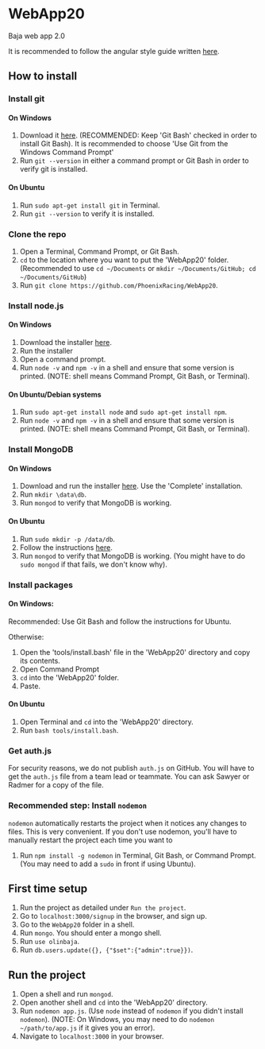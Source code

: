 # WebApp20
Baja web app 2.0

It is recommended to follow the angular style guide written [here](https://github.com/johnpapa/angular-styleguide/blob/master/a1/README.md).

## How to install

### Install git

#### On Windows

1. Download it [here](https://git-scm.com/download/win). (RECOMMENDED: Keep 'Git Bash' checked in order to install Git Bash). It is recommended to choose 'Use Git from the Windows Command Prompt'
2. Run `git --version` in either a command prompt or Git Bash in order to verify git is installed.

#### On Ubuntu

1. Run `sudo apt-get install git` in Terminal.
2. Run `git --version` to verify it is installed.

### Clone the repo

1. Open a Terminal, Command Prompt, or Git Bash.
2. `cd` to the location where you want to put the 'WebApp20' folder. (Recommended to use `cd ~/Documents` or `mkdir ~/Documents/GitHub; cd ~/Documents/GitHub`)
3. Run `git clone https://github.com/PhoenixRacing/WebApp20`.

### Install node.js

#### On Windows

1. Download the installer [here](https://nodejs.org/en/download/).
2. Run the installer
3. Open a command prompt.
4. Run `node -v` and `npm -v` in a shell and ensure that some version is printed. (NOTE: shell means Command Prompt, Git Bash, or Terminal).

#### On Ubuntu/Debian systems

1. Run `sudo apt-get install node` and `sudo apt-get install npm`.
4. Run `node -v` and `npm -v` in a shell and ensure that some version is printed. (NOTE: shell means Command Prompt, Git Bash, or Terminal).

### Install MongoDB

#### On Windows

1. Download and run the installer [here](https://fastdl.mongodb.org/win32/mongodb-win32-x86_64-2008plus-ssl-3.2.9-signed.msi). Use the 'Complete' installation.
2. Run `mkdir \data\db`.
3. Run `mongod` to verify that MongoDB is working.

#### On Ubuntu

1. Run `sudo mkdir -p /data/db`.
1. Follow the instructions [here](https://docs.mongodb.com/manual/tutorial/install-mongodb-on-ubuntu/#install-mongodb-community-edition).
2. Run `mongod` to verify that MongoDB is working. (You might have to do `sudo mongod` if that fails, we don't know why).

### Install packages

#### On Windows:

Recommended: Use Git Bash and follow the instructions for Ubuntu.

Otherwise:

1. Open the 'tools/install.bash' file in the 'WebApp20' directory and copy its contents.
2. Open Command Prompt
3. `cd` into the 'WebApp20' folder.
4. Paste.

#### On Ubuntu

1. Open Terminal and `cd` into the 'WebApp20' directory.
2. Run `bash tools/install.bash`.

### Get auth.js

For security reasons, we do not publish `auth.js` on GitHub. You will have to get the `auth.js` file from a team lead or teammate. You can ask Sawyer or Radmer for a copy of the file.

### Recommended step: Install `nodemon`

`nodemon` automatically restarts the project when it notices any changes to files. This is very convenient. If you don't use nodemon, you'll have to manually restart the project each time you want to

1. Run `npm install -g nodemon` in Terminal, Git Bash, or Command Prompt. (You may need to add a `sudo` in front if using Ubuntu).

## First time setup

1. Run the project as detailed under `Run the project`.
2. Go to `localhost:3000/signup` in the browser, and sign up.
3. Go to the `WebApp20` folder in a shell.
4. Run `mongo`. You should enter a mongo shell.
5. Run `use olinbaja`.
6. Run `db.users.update({}, {"$set":{"admin":true}})`.

## Run the project

1. Open a shell and run `mongod`.
2. Open another shell and `cd` into the 'WebApp20' directory.
3. Run `nodemon app.js`. (Use `node` instead of `nodemon` if you didn't install `nodemon`). (NOTE: On Windows, you may need to do `nodemon ~/path/to/app.js` if it gives you an error).
4. Navigate to `localhost:3000` in your browser.
